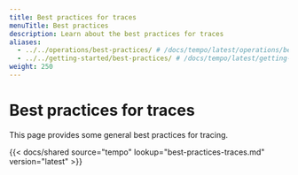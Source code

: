```yaml
---
title: Best practices for traces
menuTitle: Best practices
description: Learn about the best practices for traces
aliases:
  - ../../operations/best-practices/ # /docs/tempo/latest/operations/best-practices/
  - ../../getting-started/best-practices/ # /docs/tempo/latest/getting-started/best-practices/
weight: 250
---
```


# Best practices for traces

This page provides some general best practices for tracing.

[//]: # 'Shared content for best practices for traces'
[//]: # 'This content is located in /tempo/docs/sources/shared/best-practices-traces.md'

{{< docs/shared source="tempo" lookup="best-practices-traces.md" version="latest" >}}
